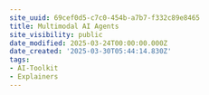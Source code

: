 ```yaml
---
site_uuid: 69cef0d5-c7c0-454b-a7b7-f332c89e8465
title: Multimodal AI Agents
site_visibility: public
date_modified: 2025-03-24T00:00:00.000Z
date_created: '2025-03-30T05:44:14.830Z'
tags:
- AI-Toolkit
- Explainers
---
```






























































